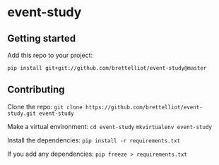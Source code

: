 # event-study


Getting started
---------------
Add this repo to your project:

`pip install git+git://github.com/brettelliot/event-study@master`


Contributing
-------------

Clone the repo:
`git clone https://github.com/brettelliot/event-study.git event-study`

Make a virtual environment:
`cd event-study`
`mkvirtualenv event-study`

Install the dependencies:
`pip install -r requirements.txt`

If you add any dependencies:
`pip freeze > requirements.txt`